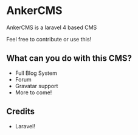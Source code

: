 AnkerCMS
========

AnkerCMS is a laravel 4 based CMS 

Feel free to contribute or use this!

## What can you do with this CMS?
- Full Blog System
- Forum
- Gravatar support
- More to come!



## Credits
- Laravel!


